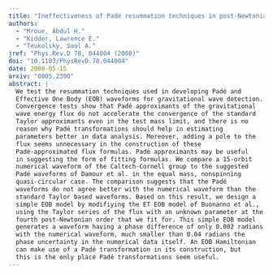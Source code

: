 ```yaml
---
title: "Ineffectiveness of Padé resummation techniques in post-Newtonian approximations"
authors:
  - "Mroue, Abdul H."
  - "Kidder, Lawrence E."
  - "Teukolsky, Saul A."
jref: "Phys.Rev.D 78, 044004 (2008)"
doi: "10.1103/PhysRevD.78.044004"
date: 2008-05-15
arxiv: "0805.2390"
abstract: |
  We test the resummation techniques used in developing Padé and
  Effective One Body (EOB) waveforms for gravitational wave detection.
  Convergence tests show that Padé approximants of the gravitational
  wave energy flux do not accelerate the convergence of the standard
  Taylor approximants even in the test mass limit, and there is no
  reason why Padé transformations should help in estimating
  parameters better in data analysis. Moreover, adding a pole to the
  flux seems unnecessary in the construction of these
  Padé-approximated flux formulas. Padé approximants may be useful
  in suggesting the form of fitting formulas. We compare a 15-orbit
  numerical waveform of the Caltech-Cornell group to the suggested
  Padé waveforms of Damour et al. in the equal mass, nonspinning
  quasi-circular case. The comparison suggests that the Padé
  waveforms do not agree better with the numerical waveform than the
  standard Taylor based waveforms. Based on this result, we design a
  simple EOB model by modifiying the ET EOB model of Buonanno et al.,
  using the Taylor series of the flux with an unknown parameter at the
  fourth post-Newtonian order that we fit for. This simple EOB model
  generates a waveform having a phase difference of only 0.002 radians
  with the numerical waveform, much smaller than 0.04 radians the
  phase uncertainty in the numerical data itself. An EOB Hamiltonian
  can make use of a Padé transformation in its construction, but
  this is the only place Padé transformations seem useful.
---
```

